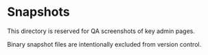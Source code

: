 # Snapshots

This directory is reserved for QA screenshots of key admin pages.

Binary snapshot files are intentionally excluded from version control.
